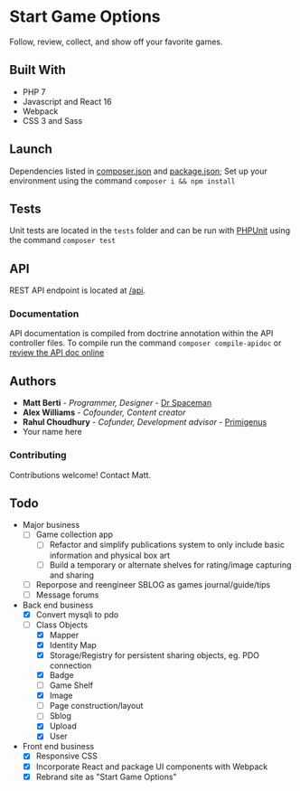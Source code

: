 # Start Game Options

Follow, review, collect, and show off your favorite games.

## Built With

* PHP 7
* Javascript and React 16
* Webpack
* CSS 3 and Sass

## Launch

Dependencies listed in [composer.json](composer.json) and [package.json](package.json); Set up your environment using the command `composer i && npm install`

## Tests

Unit tests are located in the `tests` folder and can be run with [PHPUnit](https://phpunit.de/) using the command `composer test`

## API

REST API endpoint is located at [/api](/api).

### Documentation

API documentation is compiled from doctrine annotation within the API controller files. To compile run the command `composer compile-apidoc` or [review the API doc online](https://vgsite.squarehaven.com/api/)

## Authors

* **Matt Berti** - *Programmer, Designer* - [Dr Spaceman](https://github.com/dr-spaceman)
* **Alex Williams** - *Cofounder, Content creator*
* **Rahul Choudhury** - *Cofunder, Development advisor* - [Primigenus](https://github.com/Primigenus)
* Your name here

### Contributing

Contributions welcome! Contact Matt.

## Todo

* Major business
    * [ ] Game collection app
        * [ ] Refactor and simplify publications system to only include basic information and physical box art
        * [ ] Build a temporary or alternate shelves for rating/image capturing and sharing
    * [ ] Reporpose and reengineer SBLOG as games journal/guide/tips
    * [ ] Message forums
* Back end business
    * [x] Convert mysqli to pdo
    * [ ] Class Objects
        * [x] Mapper
        * [x] Identity Map
        * [x] Storage/Registry for persistent sharing objects, eg. PDO connection
        * [x] Badge
        * [ ] Game Shelf
        * [x] Image
        * [ ] Page construction/layout
        * [ ] Sblog
        * [x] Upload
        * [x] User
* Front end business
    * [x] Responsive CSS
    * [x] Incorporate React and package UI components with Webpack
    * [x] Rebrand site as "Start Game Options"
